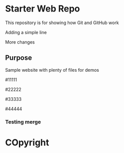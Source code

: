 # Starter Web Repo

This repository is for showing how Git and GitHub work

Adding a simple line

More changes

## Purpose

Sample website with plenty of files for demos

#11111

#22222

#33333

#44444

### Testing merge

# COpyright